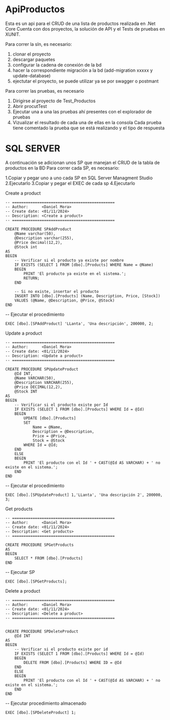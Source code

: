 # ApiProductos
Esta es un api para el CRUD de una lista de productos realizada en .Net Core
Cuenta con dos proyectos, la solución de API y el Tests de pruebas en XUNIT.

Para correr la sln, es necesario:
1. clonar el proyecto
2. descargar paquetes
3. configurar la cadena de conexión de la bd
4. hacer la correspondiente migración a la bd (add-migration xxxxx y update-database)
5. ejectutar el proyecto, se puede utilizar ya se por swagger o postmant

Para correr las pruebas, es necesario
1. Dirigirse al proyecto de Test_Productos
2. Abrir procutTest
3. Ejecutar una a una las pruebas ahí presentes con el explorador de pruebas
4. Vizualizar el resultado de cada una de ellas en la consola
Cada prueba tiene comentado la prueba que se está realizando y el tipo de respuesta

# SQL SERVER
A continuación se adicionan unos SP que manejan el CRUD de la tabla de productos en la BD 
Para correr cada SP, es necesario:

1.Copiar y pegar uno a uno cada SP en SQL Server Managment Studio
2.Ejecutarlo
3.Copiar y pegar el EXEC de cada sp
4.Ejecutarlo

Create a product

    -- =============================================
    -- Author:		<Daniel Mora>
    -- Create date: <01/11/2024>
    -- Description:	<Create a product>
    -- =============================================

    CREATE PROCEDURE SPAddProduct
        @Name varchar(50),
        @Description varchar(255),
        @Price decimal(12,2),
        @Stock int
    AS
    BEGIN
        -- Verificar si el producto ya existe por nombre
        IF EXISTS (SELECT 1 FROM [dbo].[Products] WHERE Name = @Name)
        BEGIN
            PRINT 'El producto ya existe en el sistema.';
            RETURN;
        END
    
        -- Si no existe, insertar el producto
        INSERT INTO [dbo].[Products] (Name, Description, Price, [Stock])
        VALUES (@Name, @Description, @Price, @Stock)
    END


-- Ejecutar el procedimiento

    EXEC [dbo].[SPAddProduct] 'LLanta', 'Una descripción', 200000, 2;


Update a product

    -- =============================================
    -- Author:		<Daniel Mora>
    -- Create date: <01/11/2024>
    -- Description:	<Update a product>
    -- =============================================
    
    CREATE PROCEDURE SPUpdateProduct
        @Id INT,
        @Name VARCHAR(50),
        @Description VARCHAR(255),
        @Price DECIMAL(12,2),
        @Stock INT
    AS
    BEGIN
        -- Verificar si el producto existe por Id
        IF EXISTS (SELECT 1 FROM [dbo].[Products] WHERE Id = @Id)
        BEGIN
            UPDATE [dbo].[Products]
            SET 
                Name = @Name,
                Description = @Description,
                Price = @Price,
                Stock = @Stock
            WHERE Id = @Id;
        END
        ELSE
        BEGIN
            PRINT 'El producto con el Id ' + CAST(@Id AS VARCHAR) + ' no existe en el sistema.';
        END
    END

-- Ejecutar el procedimiento 

    EXEC [dbo].[SPUpdateProduct] 1,'LLanta', 'Una descripción 2', 200000, 3;

Get products

    -- =============================================
    -- Author:		<Daniel Mora>
    -- Create date: <01/11/2024>
    -- Description:	<Get products>
    -- =============================================
    
    CREATE PROCEDURE SPGetProducts
    AS
    BEGIN
        SELECT * FROM [dbo].[Products]
    END
    
-- Ejecutar SP
    
    EXEC [dbo].[SPGetProducts];

Delete a product
    
    -- =============================================
    -- Author:		<Daniel Mora>
    -- Create date: <01/11/2024>
    -- Description:	<Delete a product>
    -- =============================================
    
    
    CREATE PROCEDURE SPDeleteProduct
        @Id INT
    AS
    BEGIN
        -- Verificar si el producto existe por id
        IF EXISTS (SELECT 1 FROM [dbo].[Products] WHERE Id = @Id)
        BEGIN
            DELETE FROM [dbo].[Products] WHERE ID = @Id
        END
        ELSE
        BEGIN
            PRINT 'El producto con el Id ' + CAST(@Id AS VARCHAR) + ' no existe en el sistema.';
        END
    END

-- Ejecutar procedimiento almacenado

    EXEC [dbo].[SPDeleteProduct] 1;
